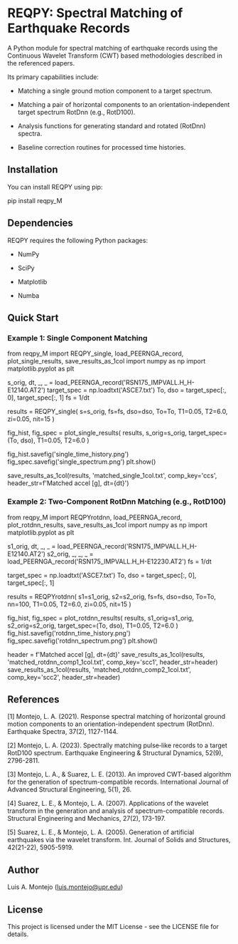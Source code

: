 # REQPY: Spectral Matching of Earthquake Records

A Python module for spectral matching of earthquake records using the Continuous Wavelet Transform (CWT) based methodologies described in the referenced papers.

Its primary capabilities include:

-  Matching a single ground motion component to a target spectrum.

- Matching a pair of horizontal components to an orientation-independent target spectrum RotDnn (e.g., RotD100).

- Analysis functions for generating standard and rotated (RotDnn) spectra.

- Baseline correction routines for processed time histories.

## Installation

You can install REQPY using pip:

pip install reqpy_M

## Dependencies

REQPY requires the following Python packages:

- NumPy

- SciPy

- Matplotlib

- Numba

## Quick Start

### Example 1: Single Component Matching

from reqpy_M import REQPY_single, load_PEERNGA_record, plot_single_results, save_results_as_1col
import numpy as np
import matplotlib.pyplot as plt

s_orig, dt, _, _ = load_PEERNGA_record('RSN175_IMPVALL.H_H-E12140.AT2')
target_spec = np.loadtxt('ASCE7.txt')
To, dso = target_spec[:, 0], target_spec[:, 1]
fs = 1/dt

results = REQPY_single(
    s=s_orig, fs=fs, dso=dso, To=To,
    T1=0.05, T2=6.0, zi=0.05, nit=15
)

fig_hist, fig_spec = plot_single_results(
    results, s_orig=s_orig, target_spec=(To, dso), T1=0.05, T2=6.0
)

fig_hist.savefig('single_time_history.png')
fig_spec.savefig('single_spectrum.png')
plt.show()

save_results_as_1col(results, 'matched_single_1col.txt', comp_key='ccs', header_str=f'Matched accel [g], dt={dt}')


### Example 2: Two-Component RotDnn Matching (e.g., RotD100)

from reqpy_M import REQPYrotdnn, load_PEERNGA_record, plot_rotdnn_results, save_results_as_1col
import numpy as np
import matplotlib.pyplot as plt

s1_orig, dt, _, _ = load_PEERNGA_record('RSN175_IMPVALL.H_H-E12140.AT2')
s2_orig, _, _, _ = load_PEERNGA_record('RSN175_IMPVALL.H_H-E12230.AT2')
fs = 1/dt

target_spec = np.loadtxt('ASCE7.txt')
To, dso = target_spec[:, 0], target_spec[:, 1]

results = REQPYrotdnn(
    s1=s1_orig, s2=s2_orig, fs=fs, dso=dso, To=To, nn=100,
    T1=0.05, T2=6.0, zi=0.05, nit=15
)

fig_hist, fig_spec = plot_rotdnn_results(
    results, s1_orig=s1_orig, s2_orig=s2_orig, target_spec=(To, dso), T1=0.05, T2=6.0
)
fig_hist.savefig('rotdnn_time_history.png')
fig_spec.savefig('rotdnn_spectrum.png')
plt.show()

header = f'Matched accel [g], dt={dt}'
save_results_as_1col(results, 'matched_rotdnn_comp1_1col.txt', comp_key='scc1', header_str=header)
save_results_as_1col(results, 'matched_rotdnn_comp2_1col.txt', comp_key='scc2', header_str=header)


##  References

[1] Montejo, L. A. (2021). Response spectral matching of horizontal ground motion components to an orientation-independent spectrum (RotDnn). Earthquake Spectra, 37(2), 1127-1144.

[2] Montejo, L. A. (2023). Spectrally matching pulse‐like records to a target RotD100 spectrum. Earthquake Engineering & Structural Dynamics, 52(9), 2796-2811.

[3] Montejo, L. A., & Suarez, L. E. (2013). An improved CWT-based algorithm for the generation of spectrum-compatible records. International Journal of Advanced Structural Engineering, 5(1), 26.

[4] Suarez, L. E., & Montejo, L. A. (2007). Applications of the wavelet transform in the generation and analysis of spectrum-compatible records. Structural Engineering and Mechanics, 27(2), 173-197.

[5] Suarez, L. E., & Montejo, L. A. (2005). Generation of artificial earthquakes via the wavelet transform. Int. Journal of Solids and Structures, 42(21-22), 5905-5919.

## Author

Luis A. Montejo (luis.montejo@upr.edu)

## License

This project is licensed under the MIT License - see the LICENSE file for details.
